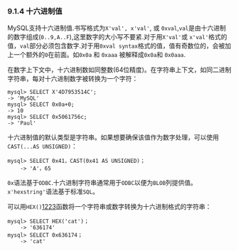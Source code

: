 ### 9.1.4 十六进制值

MySQL支持十六进制值.书写格式为`X'val', x'val'`, 或 `0xval`,`val`是由十六进制的数字组成(`0..9,A..F`),这里数字的大小写不要紧.对于用`X'val'`或 `x'val'`格式的值，`val`部分必须包含数字.对于用`0xval syntax`格式的值，值有奇数位的，会被加上一个额外的`0`在前面。如`0x0a` 和 `0xaaa` 被解释成`0x0a`和 `0x0aaa`.

在数字上下文中，十六进制数如同整数(64位精度)。在字符串上下文，如同二进制字符串，每对十六进制数字被转换为一个字符：

	mysql> SELECT X'4D7953514C';
	-> 'MySQL'
	mysql> SELECT 0x0a+0;
	-> 10
	mysql> SELECT 0x5061756c;
	-> 'Paul'

十六进制值的默认类型是字符串。如果想要确保该值作为数字处理，可以使用`CAST(...AS UNSIGNED)`[](1291)：

	mysql> SELECT 0x41，CAST(0x41 AS UNSIGNED)；
        -> 'A'，65

`0x`语法基于`ODBC`.十六进制字符串通常用于`ODBC`以便为`BLOB`列提供值。`x'hexstring'`语法基于标准`SQL`。

可以用`HEX()`[1223]()函数将一个字符串或数字转换为十六进制格式的字符串：

	mysql> SELECT HEX('cat')；
        -> '636174'
	mysql> SELECT 0x636174；
        -> 'cat'


